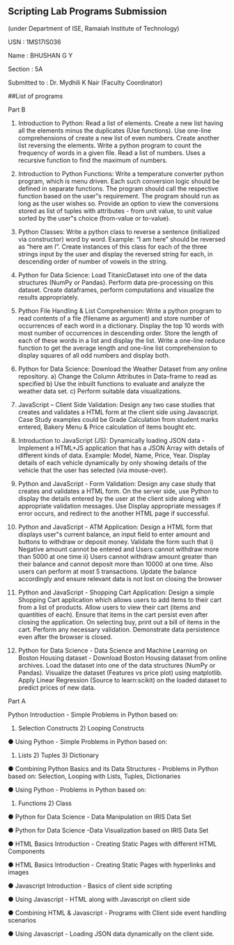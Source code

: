 ## Scripting Lab Programs Submission

(under Department of ISE, Ramaiah Institute of Technology)


USN          : 1MS17IS036

Name         : BHUSHAN G Y

Section      : 5A

Submitted to : Dr. Mydhili K Nair (Faculty Coordinator)


##List of programs

 Part B

1)  Introduction to Python: Read a list of elements. Create a new list having all the elements minus the
    duplicates (Use functions). Use one-line comprehensions of create a new list of 
    even numbers. Create another list reversing the elements.
    Write a python program to count the frequency of words in a given file.
    Read a list of numbers. Uses a recursive function to find the maximum of
    numbers.

2) Introduction to Python Functions: Write a temperature converter python
   program, which is menu driven. Each such conversion logic should be defined in
   separate functions. The program should call the respective function based on the
   user‟s requirement. The program should run as long as the user wishes so. Provide
   an option to view the conversions stored as list of tuples with attributes - from unit
   value, to unit value sorted by the user‟s choice (from-value or to-value).
   
3) Python Classes: Write a python class to reverse a sentence (initialized via
   constructor) word by word. Example: “I am here” should be reversed as “here am
   I”. Create instances of this class for each of the three strings input by the user and
   display the reversed string for each, in descending order of number of vowels in the
   string.   
  
4) Python for Data Science: Load TitanicDataset into one of the data structures
   (NumPy or Pandas). Perform data pre-processing on this dataset. Create dataframes,
   perform computations and visualize the results appropriately.
     
     
5)  Python File Handling & List Comprehension: Write a python program to read
    contents of a file (filename as argument) and store number of occurrences of each
    word in a dictionary. Display the top 10 words with most number of occurrences in
    descending order. Store the length of each of these words in a list and display the
    list. Write a one-line reduce function to get the average length and one-line list
    comprehension to display squares of all odd numbers and display both. 
    
    
6)  Python for Data Science: Download the Weather Dataset from any online
    repository.
    a) Change the Column Attributes in Data-frame to read as specified
    b) Use the inbuilt functions to evaluate and analyze the weather data set.
    c) Perform suitable data visualizations. 
    
    
7)  JavaScript – Client Side Validation: Design any two case studies that creates and
    validates a HTML form at the client side using Javascript. Case Study examples
    could be Grade Calculation from student marks entered, Bakery Menu & Price
    calculation of items bought etc.
    
    
8)  Introduction to JavaScript (JS): Dynamically loading JSON data - Implement a
    HTML+JS application that has a JSON Array with details of different kinds of data.
    Example: Model, Name, Price, Year. Display details of each vehicle dynamically by
    only showing details of the vehicle that the user has selected (via mouse-over). 
    
    
9)  Python and JavaScript - Form Validation: Design any case study that creates and
    validates a HTML form. On the server side, use Python to display the details
    entered by the user at the client side along with appropriate validation messages.
    Use Display appropriate messages if error occurs, and redirect to the another HTML
    page if successful.
    
    
10) Python and JavaScript - ATM Application: Design a HTML form that displays
    user‟s current balance, an input field to enter amount and buttons to withdraw or
    deposit money. Validate the form such that
    i) Negative amount cannot be entered and Users cannot withdraw more than 5000 at
    one time
    ii) Users cannot withdraw amount greater than their balance and cannot deposit
    more than 10000 at one time. Also users can perform at most 5 transactions. Update
    the balance accordingly and ensure relevant data is not lost on closing the browser
    
 
11) Python and JavaScript - Shopping Cart Application: Design a simple Shopping
    Cart application which allows users to add items to their cart from a list of products.
    Allow users to view their cart (items and quantities of each). Ensure that items in
    the cart persist even after closing the application. On selecting buy, print out a bill
    of items in the cart. Perform any necessary validation. Demonstrate data persistence
    even after the browser is closed.
    
    
12) Python for Data Science - Data Science and Machine Learning on Boston Housing
    dataset - Download Boston Housing dataset from online archives. Load the dataset
    into one of the data structures (NumPy or Pandas). Visualize the dataset (Features
    vs price plot) using matplotlib. Apply Linear Regression (Source to learn:scikit) on
    the loaded dataset to predict prices of new data. 
    
  Part A

  Python Introduction - Simple Problems in Python based on:
  1) Selection Constructs 2) Looping Constructs
  
  ● Using Python - Simple Problems in Python based on:
   1) Lists 2) Tuples 3) Dictionary
   
  ● Combining Python Basics and its Data Structures - Problems in Python based
  on:
  Selection, Looping with Lists, Tuples, Dictionaries
  
  ● Using Python - Problems in Python based on:
  1) Functions 2) Class
  
  ● Python for Data Science - Data Manipulation on IRIS Data Set
  
  ● Python for Data Science -Data Visualization based on IRIS Data Set
  
  ● HTML Basics Introduction - Creating Static Pages with different HTML
  Components
  
  ● HTML Basics Introduction - Creating Static Pages with hyperlinks and images
  
  ● Javascript Introduction - Basics of client side scripting
  
  ● Using Javascript - HTML along with Javascript on client side
  
  ● Combining HTML & Javascript - Programs with Client side event handling
  scenarios
  
  ● Using Javascript - Loading JSON data dynamically on the client side. 

